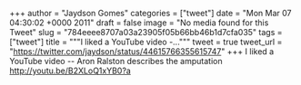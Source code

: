 
+++
author = "Jaydson Gomes"
categories = ["tweet"]
date = "Mon Mar 07 04:30:02 +0000 2011"
draft = false
image = "No media found for this Tweet"
slug = "784eeee8707a03a23905f05b66bb46b1d7cfa035"
tags = ["tweet"]
title = """I liked a YouTube video -..."""
tweet = true
tweet_url = "https://twitter.com/jaydson/status/44615766355615747"
+++
I liked a YouTube video -- Aron Ralston describes the amputation http://youtu.be/B2XLoQ1xYB0?a
